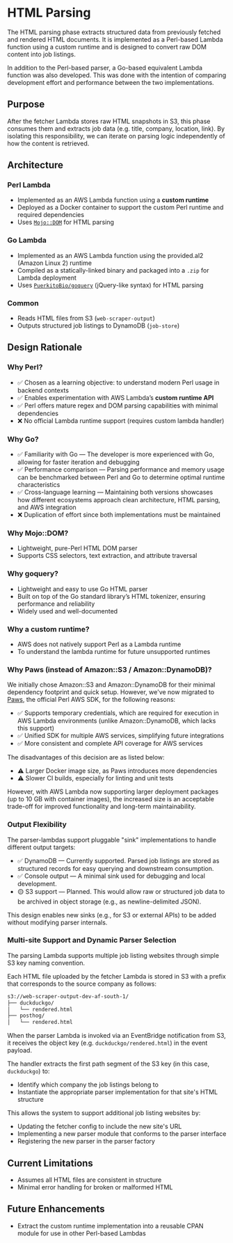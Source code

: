 # HTML Parsing

The HTML parsing phase extracts structured data from previously fetched and rendered HTML documents. It is implemented as a Perl-based Lambda function using a custom runtime and is designed to convert raw DOM content into job listings.

In addition to the Perl-based parser, a Go-based equivalent Lambda function was also developed. This was done with the intention of comparing development effort and performance between the two implementations.

## Purpose

After the fetcher Lambda stores raw HTML snapshots in S3, this phase consumes them and extracts job data (e.g. title, company, location, link). By isolating this responsibility, we can iterate on parsing logic independently of how the content is retrieved.

## Architecture

### Perl Lambda
- Implemented as an AWS Lambda function using a **custom runtime**
- Deployed as a Docker container to support the custom Perl runtime and required dependencies
- Uses [`Mojo::DOM`](https://metacpan.org/pod/Mojo::DOM) for HTML parsing

### Go Lambda
- Implemented as an AWS Lambda function using the provided.al2 (Amazon Linux 2) runtime
- Compiled as a statically-linked binary and packaged into a `.zip` for Lambda deployment
- Uses [`PuerkitoBio/goquery`](https://github.com/PuerkitoBio/goquery) (jQuery-like syntax) for HTML parsing

### Common
- Reads HTML files from S3 (`web-scraper-output`)
- Outputs structured job listings to DynamoDB (`job-store`)

## Design Rationale

### Why Perl?

- ✅ Chosen as a learning objective: to understand modern Perl usage in backend contexts
- ✅ Enables experimentation with AWS Lambda’s **custom runtime API**
- ✅ Perl offers mature regex and DOM parsing capabilities with minimal dependencies
- ❌ No official Lambda runtime support (requires custom lambda handler)

### Why Go?
- ✅ Familiarity with Go — The developer is more experienced with Go, allowing for faster iteration and debugging
- ✅ Performance comparison — Parsing performance and memory usage can be benchmarked between Perl and Go to determine optimal runtime characteristics
- ✅ Cross-language learning — Maintaining both versions showcases how different ecosystems approach clean architecture, HTML parsing, and AWS integration
- ❌ Duplication of effort since both implementations must be maintained

### Why Mojo::DOM?

- Lightweight, pure-Perl HTML DOM parser
- Supports CSS selectors, text extraction, and attribute traversal

### Why goquery?

- Lightweight and easy to use Go HTML parser
- Built on top of the Go standard library’s HTML tokenizer, ensuring performance and reliability
- Widely used and well-documented

### Why a custom runtime?

- AWS does not natively support Perl as a Lambda runtime
- To understand the lambda runtime for future unsupported runtimes

### Why Paws (instead of Amazon::S3 / Amazon::DynamoDB)?
We initially chose Amazon::S3 and Amazon::DynamoDB for their minimal dependency footprint and quick setup. However, we've now migrated to [Paws](https://metacpan.org/pod/Paws), the official Perl AWS SDK, for the following reasons:

- ✅ Supports temporary credentials, which are required for execution in AWS Lambda environments (unlike Amazon::DynamoDB, which lacks this support)
- ✅ Unified SDK for multiple AWS services, simplifying future integrations
- ✅ More consistent and complete API coverage for AWS services

The disadvantages of this decision are as listed below:

- ⚠️ Larger Docker image size, as Paws introduces more dependencies
- ⚠️ Slower CI builds, especially for linting and unit tests

However, with AWS Lambda now supporting larger deployment packages (up to 10 GB with container images), the increased size is an acceptable trade-off for improved functionality and long-term maintainability.

### Output Flexibility
The parser-lambdas support pluggable "sink" implementations to handle different output targets:

- ✅ DynamoDB — Currently supported. Parsed job listings are stored as structured records for easy querying and downstream consumption.
- ✅ Console output — A minimal sink used for debugging and local development.
- 🟡 S3 support — Planned. This would allow raw or structured job data to be archived in object storage (e.g., as newline-delimited JSON).

This design enables new sinks (e.g., for S3 or external APIs) to be added without modifying parser internals.

### Multi-site Support and Dynamic Parser Selection
The parsing Lambda supports multiple job listing websites through simple S3 key naming convention.

Each HTML file uploaded by the fetcher Lambda is stored in S3 with a prefix that corresponds to the source company as follows:

```bash
s3://web-scraper-output-dev-af-south-1/
├── duckduckgo/
│   └── rendered.html
├── posthog/
│   └── rendered.html
```

When the parser Lambda is invoked via an EventBridge notification from S3, it receives the object key (e.g. `duckduckgo/rendered.html`) in the event payload. 

The handler extracts the first path segment of the S3 key (in this case, `duckduckgo`) to:

- Identify which company the job listings belong to
- Instantiate the appropriate parser implementation for that site's HTML structure

This allows the system to support additional job listing websites by:

- Updating the fetcher config to include the new site's URL
- Implementing a new parser module that conforms to the parser interface
- Registering the new parser in the parser factory

## Current Limitations

- Assumes all HTML files are consistent in structure
- Minimal error handling for broken or malformed HTML

## Future Enhancements

- Extract the custom runtime implementation into a reusable CPAN module for use in other Perl-based Lambdas

